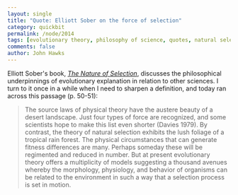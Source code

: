 ```yaml
---
layout: single 
title: "Quote: Elliott Sober on the force of selection" 
category: quickbit
permalink: /node/2014
tags: [evolutionary theory, philosophy of science, quotes, natural selection] 
comments: false 
author: John Hawks 
---
```


Elliott Sober's book, <a href="http://www.amazon.com/gp/product/0226767485?ie=UTF8&tag=johnhawksanth-20&linkCode=as2&camp=1789&creative=390957&creativeASIN=0226767485"><i>The Nature of Selection</i></a>, discusses the philosophical underpinnings of evolutionary explanation in relation to other sciences. I turn to it once in a while when I need to sharpen a definition, and today ran across this passage (p. 50-51): 

<blockquote>The source laws of physical theory have the austere beauty of a desert landscape. Just four types of force are recognized, and some scientists hope to make this list even shorter (Davies 1979). By contrast, the theory of natural selection exhibits the lush foliage of a tropical rain forest. The physical circumstances that can generate fitness differences are many. Perhaps someday these will be regimented and reduced in number. But at present evolutionary theory offers a multiplicity of models suggesting a thousand avenues whereby the morphology, physiology, and behavior of organisms can be related to the environment in such a way that a selection process is set in motion.</blockquote>




